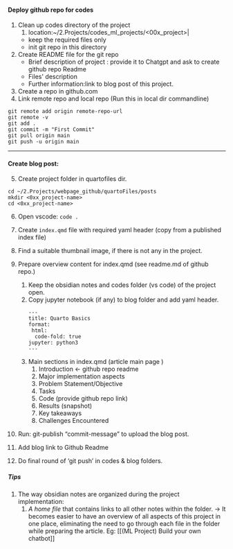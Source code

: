 ####  Deploy github repo for codes
1. Clean up codes directory of the project
	1. location:~/2.Projects/codes_ml_projects/<00x_project>|
	- keep the required files only
	- init git repo in this directory
2. Create README file for the git repo
	- Brief description of project : provide it to Chatgpt and ask to create github repo Readme
	- Files' description
	- Further information:link to blog post of this project.
3. Create a repo in github.com 
4. Link remote repo and local repo (Run this in local dir commandline)
```
git remote add origin remote-repo-url
git remote -v 
git add .
git commit -m "First Commit"
git pull origin main
git push -u origin main
```
---
#### Create blog post:
5. Create project folder in quartofiles dir.
``` 
cd ~/2.Projects/webpage_github/quartoFiles/posts
mkdir <0xx_project-name>
cd <0xx_project-name>
```
6. Open vscode: `code .`
7. Create `index.qmd` file with required yaml header (copy from a published index file)
8. Find a suitable thumbnail image, if there is not any in the project.
9. Prepare overview content for index.qmd (see readme.md of github repo.)
	1. Keep the obsidian notes and codes folder (vs code) of the project open.
	2. Copy jupyter notebook (if any) to blog folder and add yaml header.
		```
		---
		title: Quarto Basics
		format:
		 html:
		  code-fold: true
		jupyter: python3
		---	
		```
	3. Main sections in index.qmd (article main page )
		1. Introduction ← github repo readme
		2. Major implementation aspects
		3. Problem Statement/Objective
		4. Tasks
		5. Code (provide github repo link)
		6. Results (snapshot)
		7. Key takeaways
		8. Challenges Encountered

10. Run: git-publish “commit-message” to upload the blog post.
11. Add blog link to Github Readme
12. Do final round of ‘git push’ in codes & blog folders.

##### Tips
1. The way obsidian notes are organized during the project implementation:
	1. *A home file* that contains links to all other notes within the folder. → It becomes easier to have an overview of all aspects of this project in one place, eliminating the need to go through each file in the folder while preparing the article.  Eg: [[(ML Project) Build your own chatbot]]

